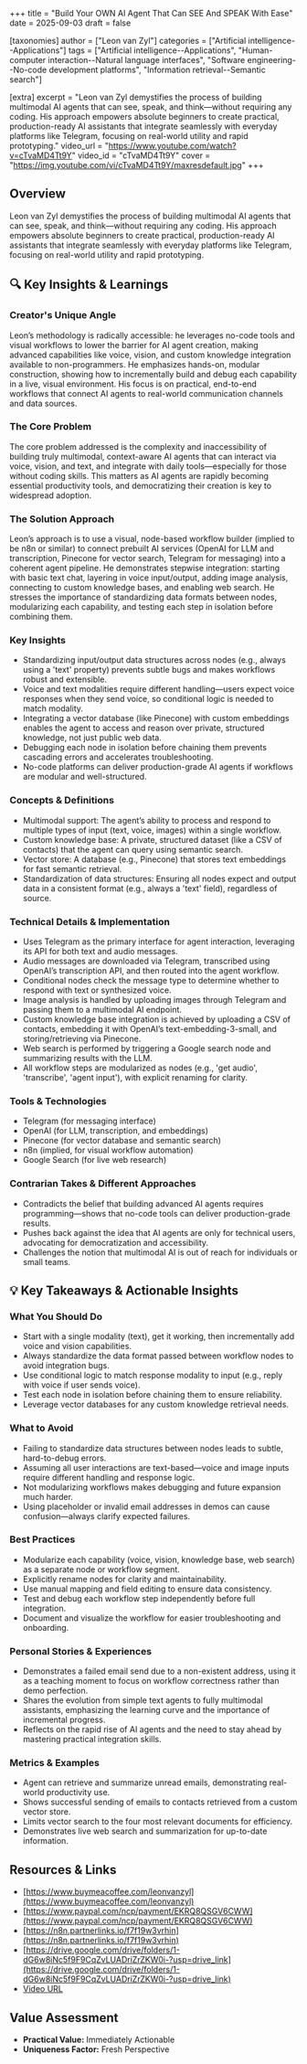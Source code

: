 +++
title = "Build Your OWN AI Agent That Can SEE And SPEAK With Ease"
date = 2025-09-03
draft = false

[taxonomies]
author = ["Leon van Zyl"]
categories = ["Artificial intelligence--Applications"]
tags = ["Artificial intelligence--Applications", "Human-computer interaction--Natural language interfaces", "Software engineering--No-code development platforms", "Information retrieval--Semantic search"]

[extra]
excerpt = "Leon van Zyl demystifies the process of building multimodal AI agents that can see, speak, and think—without requiring any coding. His approach empowers absolute beginners to create practical, production-ready AI assistants that integrate seamlessly with everyday platforms like Telegram, focusing on real-world utility and rapid prototyping."
video_url = "https://www.youtube.com/watch?v=cTvaMD4Tt9Y"
video_id = "cTvaMD4Tt9Y"
cover = "https://img.youtube.com/vi/cTvaMD4Tt9Y/maxresdefault.jpg"
+++

## Overview

Leon van Zyl demystifies the process of building multimodal AI agents that can see, speak, and think—without requiring any coding. His approach empowers absolute beginners to create practical, production-ready AI assistants that integrate seamlessly with everyday platforms like Telegram, focusing on real-world utility and rapid prototyping.

## 🔍 Key Insights & Learnings

### Creator's Unique Angle
Leon’s methodology is radically accessible: he leverages no-code tools and visual workflows to lower the barrier for AI agent creation, making advanced capabilities like voice, vision, and custom knowledge integration available to non-programmers. He emphasizes hands-on, modular construction, showing how to incrementally build and debug each capability in a live, visual environment. His focus is on practical, end-to-end workflows that connect AI agents to real-world communication channels and data sources.

### The Core Problem
The core problem addressed is the complexity and inaccessibility of building truly multimodal, context-aware AI agents that can interact via voice, vision, and text, and integrate with daily tools—especially for those without coding skills. This matters as AI agents are rapidly becoming essential productivity tools, and democratizing their creation is key to widespread adoption.

### The Solution Approach
Leon’s approach is to use a visual, node-based workflow builder (implied to be n8n or similar) to connect prebuilt AI services (OpenAI for LLM and transcription, Pinecone for vector search, Telegram for messaging) into a coherent agent pipeline. He demonstrates stepwise integration: starting with basic text chat, layering in voice input/output, adding image analysis, connecting to custom knowledge bases, and enabling web search. He stresses the importance of standardizing data formats between nodes, modularizing each capability, and testing each step in isolation before combining them.

### Key Insights
- Standardizing input/output data structures across nodes (e.g., always using a 'text' property) prevents subtle bugs and makes workflows robust and extensible.
- Voice and text modalities require different handling—users expect voice responses when they send voice, so conditional logic is needed to match modality.
- Integrating a vector database (like Pinecone) with custom embeddings enables the agent to access and reason over private, structured knowledge, not just public web data.
- Debugging each node in isolation before chaining them prevents cascading errors and accelerates troubleshooting.
- No-code platforms can deliver production-grade AI agents if workflows are modular and well-structured.

### Concepts & Definitions
- Multimodal support: The agent’s ability to process and respond to multiple types of input (text, voice, images) within a single workflow.
- Custom knowledge base: A private, structured dataset (like a CSV of contacts) that the agent can query using semantic search.
- Vector store: A database (e.g., Pinecone) that stores text embeddings for fast semantic retrieval.
- Standardization of data structures: Ensuring all nodes expect and output data in a consistent format (e.g., always a 'text' field), regardless of source.

### Technical Details & Implementation
- Uses Telegram as the primary interface for agent interaction, leveraging its API for both text and audio messages.
- Audio messages are downloaded via Telegram, transcribed using OpenAI’s transcription API, and then routed into the agent workflow.
- Conditional nodes check the message type to determine whether to respond with text or synthesized voice.
- Image analysis is handled by uploading images through Telegram and passing them to a multimodal AI endpoint.
- Custom knowledge base integration is achieved by uploading a CSV of contacts, embedding it with OpenAI’s text-embedding-3-small, and storing/retrieving via Pinecone.
- Web search is performed by triggering a Google search node and summarizing results with the LLM.
- All workflow steps are modularized as nodes (e.g., 'get audio', 'transcribe', 'agent input'), with explicit renaming for clarity.

### Tools & Technologies
- Telegram (for messaging interface)
- OpenAI (for LLM, transcription, and embeddings)
- Pinecone (for vector database and semantic search)
- n8n (implied, for visual workflow automation)
- Google Search (for live web research)

### Contrarian Takes & Different Approaches
- Contradicts the belief that building advanced AI agents requires programming—shows that no-code tools can deliver production-grade results.
- Pushes back against the idea that AI agents are only for technical users, advocating for democratization and accessibility.
- Challenges the notion that multimodal AI is out of reach for individuals or small teams.

## 💡 Key Takeaways & Actionable Insights

### What You Should Do
- Start with a single modality (text), get it working, then incrementally add voice and vision capabilities.
- Always standardize the data format passed between workflow nodes to avoid integration bugs.
- Use conditional logic to match response modality to input (e.g., reply with voice if user sends voice).
- Test each node in isolation before chaining them to ensure reliability.
- Leverage vector databases for any custom knowledge retrieval needs.

### What to Avoid
- Failing to standardize data structures between nodes leads to subtle, hard-to-debug errors.
- Assuming all user interactions are text-based—voice and image inputs require different handling and response logic.
- Not modularizing workflows makes debugging and future expansion much harder.
- Using placeholder or invalid email addresses in demos can cause confusion—always clarify expected failures.

### Best Practices
- Modularize each capability (voice, vision, knowledge base, web search) as a separate node or workflow segment.
- Explicitly rename nodes for clarity and maintainability.
- Use manual mapping and field editing to ensure data consistency.
- Test and debug each workflow step independently before full integration.
- Document and visualize the workflow for easier troubleshooting and onboarding.

### Personal Stories & Experiences
- Demonstrates a failed email send due to a non-existent address, using it as a teaching moment to focus on workflow correctness rather than demo perfection.
- Shares the evolution from simple text agents to fully multimodal assistants, emphasizing the learning curve and the importance of incremental progress.
- Reflects on the rapid rise of AI agents and the need to stay ahead by mastering practical integration skills.

### Metrics & Examples
- Agent can retrieve and summarize unread emails, demonstrating real-world productivity use.
- Shows successful sending of emails to contacts retrieved from a custom vector store.
- Limits vector search to the four most relevant documents for efficiency.
- Demonstrates live web search and summarization for up-to-date information.

## Resources & Links

- [https://www.buymeacoffee.com/leonvanzyl](https://www.buymeacoffee.com/leonvanzyl)
- [https://www.paypal.com/ncp/payment/EKRQ8QSGV6CWW](https://www.paypal.com/ncp/payment/EKRQ8QSGV6CWW)
- [https://n8n.partnerlinks.io/f7f19w3vrhin](https://n8n.partnerlinks.io/f7f19w3vrhin)
- [https://drive.google.com/drive/folders/1-dG6w8iNc5f9F9CqZvLUADriZrZKW0i-?usp=drive_link](https://drive.google.com/drive/folders/1-dG6w8iNc5f9F9CqZvLUADriZrZKW0i-?usp=drive_link)
- [Video URL](https://www.youtube.com/watch?v=cTvaMD4Tt9Y)

## Value Assessment
- **Practical Value:** Immediately Actionable
- **Uniqueness Factor:** Fresh Perspective


